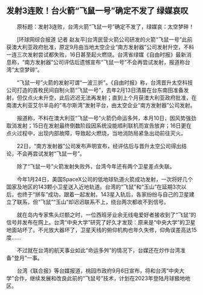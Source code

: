 ## 发射3连败！台火箭“飞鼠一号”确定不发了 绿媒哀叹
　　原标题：发射3连败，台湾火箭“飞鼠一号”确定不发了，绿媒哀：太空梦碎！

　　[环球网综合报道 记者 赵友平]台湾民营火箭公司研发的火箭“飞鼠一号”此前获澳大利亚政府批准，原定9月由当地太空企业“南方发射器”公司发射升空，不料一连三次发射尝试都失败，16日甚至起火燃烧。台湾省绿媒《自由时报》最新消息称，“南方发射器”公司评估后遗憾宣布“飞鼠一号”不会再尝试发射，报道称台湾“太空梦碎”。

　　“飞鼠一号”火箭的发射可谓“一波三折”。《自由时报》称，台湾晋升太空科技公司打造的首枚民间自制火箭“飞鼠一号”，去年2月13日清晨在台东南田准备发射，但仅点火未升空，此后迟迟无法再发射；直到上个月获澳大利亚政府批准，在南澳大利亚艾尔半岛的“韦尔斯湾”发射平台，由太空企业“南方发射器”公司发射。

　　报道称，不料在澳大利亚“飞鼠一号”火箭仍命运多舛，本月10日，因风势强劲取消发射；15日在发射最终倒数阶段因系统没能顺利联机而宣告放弃；16日更在点火过程中，出现内部故障，导致起火燃烧，当地消防局紧急出动前往灭火。

　　22日，“南方发射器”公司发布声明宣布，经评估后与晋升太空公司得出结论，不会再尝试发射“飞鼠一号”。

　　除了“飞鼠一号”火箭发射失败外，台湾今年还有两个卫星差点失联。

　　今年1月24日，美国SpaceX公司的低地球轨道火箭成功发射，一次将好几个国家及地区的143颗小卫星送入近地轨道。台湾的“飞鼠”和“玉山”在延期3次以后，也终于“拼车”成功，跟着一起发射。143星入轨后，各家纷纷与自己的卫星建立了联系，但“飞鼠”“玉山”却迟迟联系不上，绕台两次都收不到信号。

　　就在岛内专家焦头烂额之时，一位西班牙业余无线电爱好者接收到了“飞鼠”的信号并发布在网上。台湾“中央大学”研究了好久才发现：原来是“中央大学”的卫星地面站坏了。不光放大器坏了，卫星天线的俯仰机构也年久失修，仰角误差高达15度……

　　不过就在台湾的航天事业如此“命运多舛”的情况下，台媒还在炒作台湾准备“登月”一事。

　　台湾《联合报》等台媒报道，桃园市政府9月6日宣布，将和台湾“中央大学”合作，继续发展和改良此前的“飞鼠号”技术，计划在2023年登陆月球极地地区。

